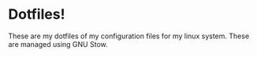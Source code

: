 # Dotfiles!

These are my dotfiles of my configuration files for my linux system.
These are managed using GNU Stow.

